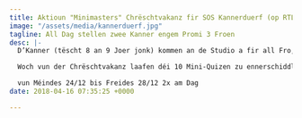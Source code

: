 ```yaml
---
title: Aktioun "Minimasters" Chrëschtvakanz fir SOS Kannerduerf (op RTL Radio Lëtzebuerg)
image: "/assets/media/kannerduerf.jpg"
tagline: All Dag stellen zwee Kanner engem Promi 3 Froen
desc: |-
  D’Kanner (tëscht 8 an 9 Joer jonk) kommen an de Studio a fir all Fro, déi de Promi richteg beäntwerte kann, gett et Sue vum „Fifty- One“fir d‘SOS Kannerduerf: 

  Woch vun der Chrëschtvakanz laafen déi 10 Mini-Quizen zu ennerschiddlechen Zäiten: 

  vun Méindes 24/12 bis Freides 28/12 2x am Dag
date: 2018-04-16 07:35:25 +0000

---
```

